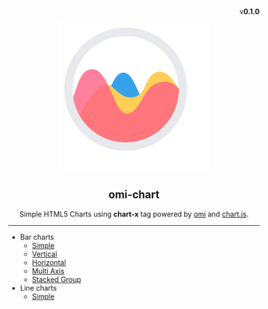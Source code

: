 ﻿<p align="right">v<strong>0.1.0</strong></p>
<p align="center"><img src="./assets/omi-chart.svg" alt="omi" width="300"/></p>
<h2 align="center">omi-chart</h2>
<p  align="center">Simple HTML5 Charts using <strong>chart-x</strong> tag powered by <a href="https://github.com/Tencent/omi">omi</a> and <a href="https://www.chartjs.org/" rel="nofollow">chart.js</a>.</p>

---

- Bar charts
  - [Simple](https://tencent.github.io/omi/packages/omi-chart/repl/index.html)
  - [Vertical](https://tencent.github.io/omi/packages/omi-chart/repl/bar-vertical.html)
  - [Horizontal](https://tencent.github.io/omi/packages/omi-chart/repl/bar-horizontal.html)
  - [Multi Axis](https://tencent.github.io/omi/packages/omi-chart/repl/bar-multi-axis.html)
  - [Stacked Group](https://tencent.github.io/omi/packages/omi-chart/repl/bar-stacked-group.html)
- Line charts
  - [Simple](#install)